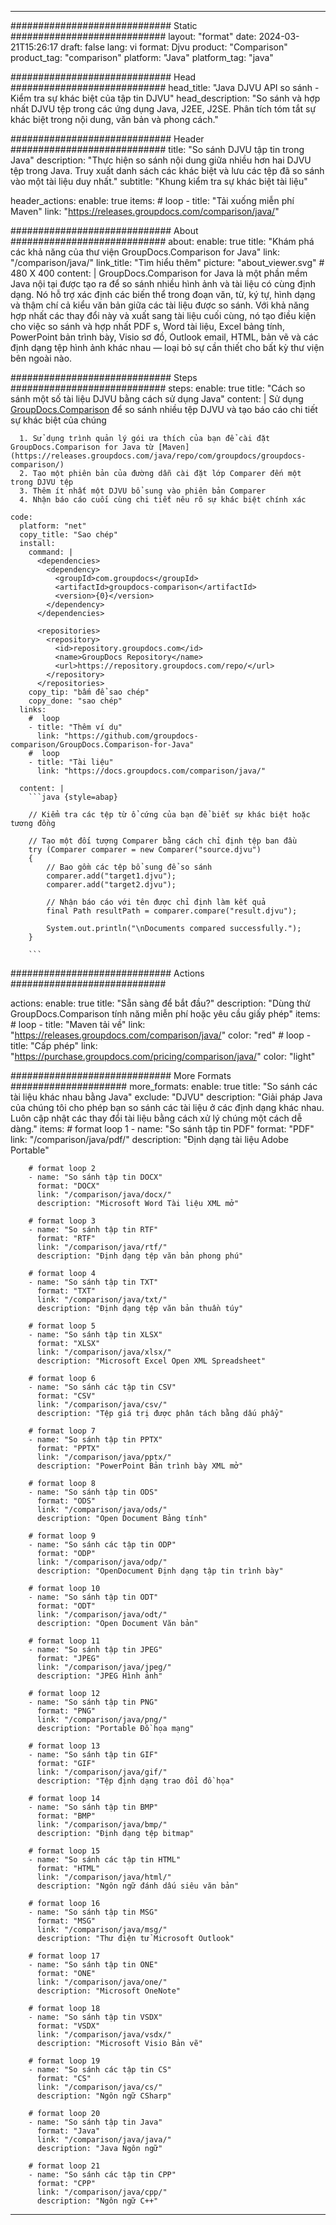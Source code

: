 
---
############################# Static ############################
layout: "format"
date:  2024-03-21T15:26:17
draft: false
lang: vi
format: Djvu
product: "Comparison"
product_tag: "comparison"
platform: "Java"
platform_tag: "java"

############################# Head ############################
head_title: "Java DJVU API so sánh - Kiểm tra sự khác biệt của tập tin DJVU"
head_description: "So sánh và hợp nhất DJVU tệp trong các ứng dụng Java, J2EE, J2SE. Phân tích tóm tắt sự khác biệt trong nội dung, văn bản và phong cách."

############################# Header ############################
title: "So sánh DJVU tập tin trong Java" 
description: "Thực hiện so sánh nội dung giữa nhiều hơn hai DJVU tệp trong Java. Truy xuất danh sách các khác biệt và lưu các tệp đã so sánh vào một tài liệu duy nhất."
subtitle: "Khung kiểm tra sự khác biệt tài liệu" 

header_actions:
  enable: true
  items:
    #  loop
    - title: "Tải xuống miễn phí Maven"
      link: "https://releases.groupdocs.com/comparison/java/"
      
############################# About ############################
about:
    enable: true
    title: "Khám phá các khả năng của thư viện GroupDocs.Comparison for Java"
    link: "/comparison/java/"
    link_title: "Tìm hiểu thêm"
    picture: "about_viewer.svg" # 480 X 400
    content: |
       GroupDocs.Comparison for Java là một phần mềm Java nội tại được tạo ra để so sánh nhiều hình ảnh và tài liệu có cùng định dạng. Nó hỗ trợ xác định các biến thể trong đoạn văn, từ, ký tự, hình dạng và thậm chí cả kiểu văn bản giữa các tài liệu được so sánh. Với khả năng hợp nhất các thay đổi này và xuất sang tài liệu cuối cùng, nó tạo điều kiện cho việc so sánh và hợp nhất PDF s, Word tài liệu, Excel bảng tính, PowerPoint bản trình bày, Visio sơ đồ, Outlook email, HTML, bản vẽ và các định dạng tệp hình ảnh khác nhau — loại bỏ sự cần thiết cho bất kỳ thư viện bên ngoài nào.

############################# Steps ############################
steps:
    enable: true
    title: "Cách so sánh một số tài liệu DJVU bằng cách sử dụng Java"
    content: |
      Sử dụng [GroupDocs.Comparison](https://products.groupdocs.com/comparison/java/) để so sánh nhiều tệp DJVU và tạo báo cáo chi tiết sự khác biệt của chúng
      
      1. Sử dụng trình quản lý gói ưa thích của bạn để cài đặt GroupDocs.Comparison for Java từ [Maven](https://releases.groupdocs.com/java/repo/com/groupdocs/groupdocs-comparison/)
      2. Tạo một phiên bản của đường dẫn cài đặt lớp Comparer đến một trong DJVU tệp
      3. Thêm ít nhất một DJVU bổ sung vào phiên bản Comparer
      4. Nhận báo cáo cuối cùng chi tiết nêu rõ sự khác biệt chính xác
   
    code:
      platform: "net"
      copy_title: "Sao chép"
      install:
        command: |
          <dependencies>
            <dependency>
              <groupId>com.groupdocs</groupId>
              <artifactId>groupdocs-comparison</artifactId>
              <version>{0}</version>
            </dependency>
          </dependencies>

          <repositories>
            <repository>
              <id>repository.groupdocs.com</id>
              <name>GroupDocs Repository</name>
              <url>https://repository.groupdocs.com/repo/</url>
            </repository>
          </repositories>
        copy_tip: "bấm để sao chép"
        copy_done: "sao chép"
      links:
        #  loop
        - title: "Thêm ví dụ"
          link: "https://github.com/groupdocs-comparison/GroupDocs.Comparison-for-Java"
        #  loop
        - title: "Tài liệu"
          link: "https://docs.groupdocs.com/comparison/java/"
          
      content: |
        ```java {style=abap}

        // Kiểm tra các tệp từ ổ cứng của bạn để biết sự khác biệt hoặc tương đồng

        // Tạo một đối tượng Comparer bằng cách chỉ định tệp ban đầu
        try (Comparer comparer = new Comparer("source.djvu") 
        {
            // Bao gồm các tệp bổ sung để so sánh
        	comparer.add("target1.djvu");
            comparer.add("target2.djvu");

            // Nhận báo cáo với tên được chỉ định làm kết quả
            final Path resultPath = comparer.compare("result.djvu"); 

            System.out.println("\nDocuments compared successfully.");
        }
        
        ```            

############################# Actions ############################

actions:
  enable: true
  title: "Sẵn sàng để bắt đầu?"
  description: "Dùng thử GroupDocs.Comparison tính năng miễn phí hoặc yêu cầu giấy phép"
  items:
    #  loop
    - title: "Maven tải về"
      link: "https://releases.groupdocs.com/comparison/java/"
      color: "red"
        #  loop
    - title: "Cấp phép"
      link: "https://purchase.groupdocs.com/pricing/comparison/java/"
      color: "light"


############################# More Formats #####################
more_formats:
    enable: true
    title: "So sánh các tài liệu khác nhau bằng Java"
    exclude: "DJVU"
    description: "Giải pháp Java của chúng tôi cho phép bạn so sánh các tài liệu ở các định dạng khác nhau. Luôn cập nhật các thay đổi tài liệu bằng cách xử lý chúng một cách dễ dàng."
    items: 
        # format loop 1
        - name: "So sánh tập tin PDF"
          format: "PDF"
          link: "/comparison/java/pdf/"
          description: "Định dạng tài liệu Adobe Portable"

        # format loop 2
        - name: "So sánh tập tin DOCX"
          format: "DOCX"
          link: "/comparison/java/docx/"
          description: "Microsoft Word Tài liệu XML mở"

        # format loop 3
        - name: "So sánh tập tin RTF"
          format: "RTF"
          link: "/comparison/java/rtf/"
          description: "Định dạng tệp văn bản phong phú"

        # format loop 4
        - name: "So sánh tập tin TXT"
          format: "TXT"
          link: "/comparison/java/txt/"
          description: "Định dạng tệp văn bản thuần túy"

        # format loop 5
        - name: "So sánh tập tin XLSX"
          format: "XLSX"
          link: "/comparison/java/xlsx/"
          description: "Microsoft Excel Open XML Spreadsheet"

        # format loop 6
        - name: "So sánh các tập tin CSV"
          format: "CSV"
          link: "/comparison/java/csv/"
          description: "Tệp giá trị được phân tách bằng dấu phẩy"

        # format loop 7
        - name: "So sánh tập tin PPTX"
          format: "PPTX"
          link: "/comparison/java/pptx/"
          description: "PowerPoint Bản trình bày XML mở"

        # format loop 8
        - name: "So sánh tập tin ODS"
          format: "ODS"
          link: "/comparison/java/ods/"
          description: "Open Document Bảng tính"

        # format loop 9
        - name: "So sánh các tập tin ODP"
          format: "ODP"
          link: "/comparison/java/odp/"
          description: "OpenDocument Định dạng tập tin trình bày"

        # format loop 10
        - name: "So sánh tập tin ODT"
          format: "ODT"
          link: "/comparison/java/odt/"
          description: "Open Document Văn bản"

        # format loop 11
        - name: "So sánh tập tin JPEG"
          format: "JPEG"
          link: "/comparison/java/jpeg/"
          description: "JPEG Hình ảnh"

        # format loop 12
        - name: "So sánh tập tin PNG"
          format: "PNG"
          link: "/comparison/java/png/"
          description: "Portable Đồ họa mạng"

        # format loop 13
        - name: "So sánh tập tin GIF"
          format: "GIF"
          link: "/comparison/java/gif/"
          description: "Tệp định dạng trao đổi đồ họa"

        # format loop 14
        - name: "So sánh tập tin BMP"
          format: "BMP"
          link: "/comparison/java/bmp/"
          description: "Định dạng tệp bitmap"

        # format loop 15
        - name: "So sánh các tập tin HTML"
          format: "HTML"
          link: "/comparison/java/html/"
          description: "Ngôn ngữ đánh dấu siêu văn bản"

        # format loop 16
        - name: "So sánh tập tin MSG"
          format: "MSG"
          link: "/comparison/java/msg/"
          description: "Thư điện tử Microsoft Outlook"

        # format loop 17
        - name: "So sánh tập tin ONE"
          format: "ONE"
          link: "/comparison/java/one/"
          description: "Microsoft OneNote"

        # format loop 18
        - name: "So sánh tập tin VSDX"
          format: "VSDX"
          link: "/comparison/java/vsdx/"
          description: "Microsoft Visio Bản vẽ"

        # format loop 19
        - name: "So sánh các tập tin CS"
          format: "CS"
          link: "/comparison/java/cs/"
          description: "Ngôn ngữ CSharp"

        # format loop 20
        - name: "So sánh tập tin Java"
          format: "Java"
          link: "/comparison/java/java/"
          description: "Java Ngôn ngữ"
          
        # format loop 21
        - name: "So sánh các tập tin CPP"
          format: "CPP"
          link: "/comparison/java/cpp/"
          description: "Ngôn ngữ C++"
---